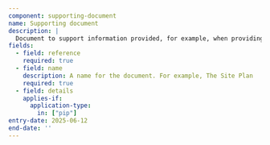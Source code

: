 ```yaml
---
component: supporting-document
name: Supporting document
description: |
  Document to support information provided, for example, when providing further information when site constraints have been identified
fields:
  - field: reference
    required: true
  - field: name
    description: A name for the document. For example, The Site Plan
    required: true
  - field: details
    applies-if:
      application-type:
        in: ["pip"]
entry-date: 2025-06-12
end-date: ''
---
```

